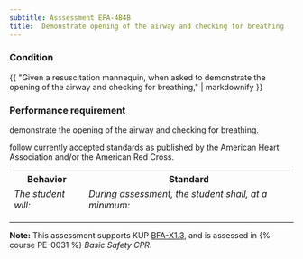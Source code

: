 ```yaml
---
subtitle: Asssessment EFA-4B4B
title:  Demonstrate opening of the airway and checking for breathing
---
```




### Condition

{{ "Given a resuscitation mannequin, when asked to demonstrate the opening of the airway and checking for breathing," | markdownify }}

### Performance requirement 

<table width='100%' class='Guidelines'>
 <thead>
 <tr>
     <th class='thirty'>Behavior</th>
     <th class='seventy'>Standard</th>
 </tr>
 <tr>
     <td><em>The student will:</em></td>
     <td><em>During assessment, the student shall, at a minimum:</em></td>
 </tr>
 </thead>
 <tbody>


<!--rowstart-->

demonstrate the opening of the airway and checking for breathing.

<!--cellbreak-->

follow currently accepted standards as published by the American Heart Association and/or the American Red Cross.

<!--rowend-->


 </tbody>
 </table>



*****

**Note:** This assessment supports KUP [BFA-X1.3]({{site.baseurl}}/tables/613.html#BFA-X1.3), and is assessed in  {% course  PE-0031 %}  *Basic Safety CPR*. 

